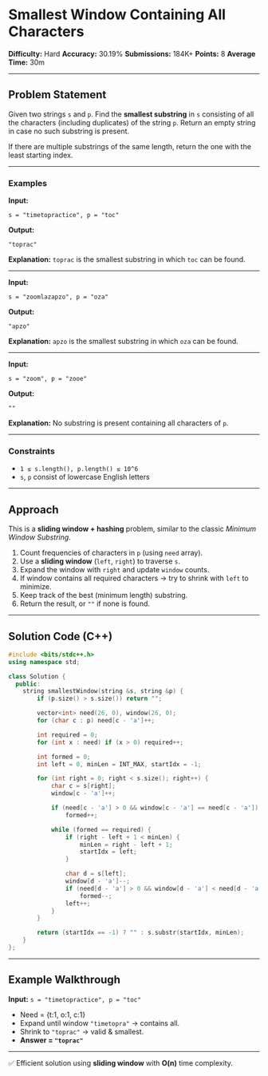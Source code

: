 # Smallest Window Containing All Characters

**Difficulty:** Hard
**Accuracy:** 30.19%
**Submissions:** 184K+
**Points:** 8
**Average Time:** 30m

---

## Problem Statement

Given two strings `s` and `p`. Find the **smallest substring** in `s` consisting of all the characters (including duplicates) of the string `p`. Return an empty string in case no such substring is present.

If there are multiple substrings of the same length, return the one with the least starting index.

---

### Examples

**Input:**

```text
s = "timetopractice", p = "toc"
```

**Output:**

```text
"toprac"
```

**Explanation:** `toprac` is the smallest substring in which `toc` can be found.

---

**Input:**

```text
s = "zoomlazapzo", p = "oza"
```

**Output:**

```text
"apzo"
```

**Explanation:** `apzo` is the smallest substring in which `oza` can be found.

---

**Input:**

```text
s = "zoom", p = "zooe"
```

**Output:**

```text
""
```

**Explanation:** No substring is present containing all characters of `p`.

---

### Constraints

* `1 ≤ s.length(), p.length() ≤ 10^6`
* `s`, `p` consist of lowercase English letters

---

## Approach

This is a **sliding window + hashing** problem, similar to the classic *Minimum Window Substring*.

1. Count frequencies of characters in `p` (using `need` array).
2. Use a **sliding window** (`left`, `right`) to traverse `s`.
3. Expand the window with `right` and update `window` counts.
4. If window contains all required characters → try to shrink with `left` to minimize.
5. Keep track of the best (minimum length) substring.
6. Return the result, or `""` if none is found.

---

## Solution Code (C++)

```cpp
#include <bits/stdc++.h>
using namespace std;

class Solution {
  public:
    string smallestWindow(string &s, string &p) {
        if (p.size() > s.size()) return "";

        vector<int> need(26, 0), window(26, 0);
        for (char c : p) need[c - 'a']++;

        int required = 0;
        for (int x : need) if (x > 0) required++;

        int formed = 0;
        int left = 0, minLen = INT_MAX, startIdx = -1;

        for (int right = 0; right < s.size(); right++) {
            char c = s[right];
            window[c - 'a']++;

            if (need[c - 'a'] > 0 && window[c - 'a'] == need[c - 'a'])
                formed++;

            while (formed == required) {
                if (right - left + 1 < minLen) {
                    minLen = right - left + 1;
                    startIdx = left;
                }

                char d = s[left];
                window[d - 'a']--;
                if (need[d - 'a'] > 0 && window[d - 'a'] < need[d - 'a'])
                    formed--;
                left++;
            }
        }

        return (startIdx == -1) ? "" : s.substr(startIdx, minLen);
    }
};
```

---

## Example Walkthrough

**Input:** `s = "timetopractice", p = "toc"`

* Need = {t:1, o:1, c:1}
* Expand until window `"timetopra"` → contains all.
* Shrink to `"toprac"` → valid & smallest.
* **Answer = `"toprac"`**

---

✅ Efficient solution using **sliding window** with **O(n)** time complexity.
